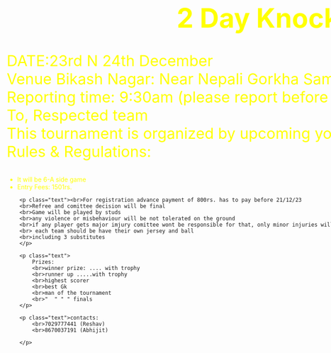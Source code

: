 <!DOCTYPE html>
<html lang="en">
<head>
    <meta charset="UTF-8">
    <meta name="viewport" content="width=device-width, initial-scale=1.0">
    <title>Pito | App</title>
    <style>
        .container {
            display: block;
            margin-left: auto;
            margin-right: auto;
            margin-top: 20px;
            height: 900px;
            width: 1600px;
            background-image: url(backgroud-img.jpg);
        }
        .heading-title {
            text-align: center;
            font-size: 60px;
            margin-top: 20px;
            color: yellow;
        }
        .text {
            color: yellow;
            font-size: 34px;
        }
        li {
            color: yellow;
        }
    </style>
</head>
<body>
    <div class="container"> 
        <h1 class="heading-title">2 Day Knockout Tournament</h1>
        <p class="text">DATE:23rd N 24th December
            <br>Venue Bikash Nagar: Near Nepali Gorkha Samaj
            <br>Reporting time: 9:30am (please report before the given time)
            <br>To, Respected team 
            <br>This tournament is organized by upcoming youths.
            <br>Rules & Regulations:
        </p>
            <ul>
                <li>It will be 6-A side game</li>
                <li>Entry Fees: 1501rs.</li>
            </ul>

        <p class="text"><br>For registration advance payment of 800rs. has to pay before 21/12/23
        <br>Refree and comittee decision will be final 
        <br>Game will be played by studs
        <br>any violence or misbehaviour will be not tolerated on the ground
        <br>if any player gets major imjury comittee wont be responsible for that, only minor injuries will be treated by comittee
        <br> each team should be have their own jersey and ball
        <br>including 3 substitutes 
        </p>

        <p class="text">
            Prizes: 
            <br>winner prize: .... with trophy
            <br>runner up .....with trophy
            <br>highest scorer 
            <br>best Gk
            <br>man of the tournament
            <br>"  " " " finals
        </p>

        <p class="text">contacts:
            <br>7029777441 (Reshav)
            <br>8670037191 (Abhijit)
            
        </p>
</body>
</html>